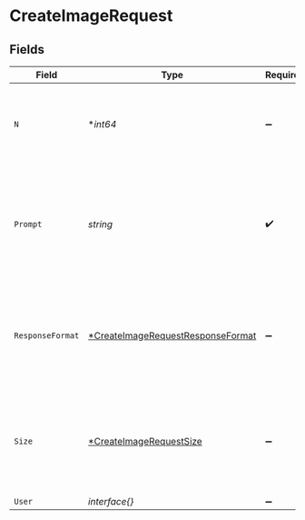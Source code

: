 # CreateImageRequest


## Fields

| Field                                                                                        | Type                                                                                         | Required                                                                                     | Description                                                                                  | Example                                                                                      |
| -------------------------------------------------------------------------------------------- | -------------------------------------------------------------------------------------------- | -------------------------------------------------------------------------------------------- | -------------------------------------------------------------------------------------------- | -------------------------------------------------------------------------------------------- |
| `N`                                                                                          | **int64*                                                                                     | :heavy_minus_sign:                                                                           | The number of images to generate. Must be between 1 and 10.                                  | 1                                                                                            |
| `Prompt`                                                                                     | *string*                                                                                     | :heavy_check_mark:                                                                           | A text description of the desired image(s). The maximum length is 1000 characters.           | A cute baby sea otter                                                                        |
| `ResponseFormat`                                                                             | [*CreateImageRequestResponseFormat](../../models/shared/createimagerequestresponseformat.md) | :heavy_minus_sign:                                                                           | The format in which the generated images are returned. Must be one of `url` or `b64_json`.   | url                                                                                          |
| `Size`                                                                                       | [*CreateImageRequestSize](../../models/shared/createimagerequestsize.md)                     | :heavy_minus_sign:                                                                           | The size of the generated images. Must be one of `256x256`, `512x512`, or `1024x1024`.       | 1024x1024                                                                                    |
| `User`                                                                                       | *interface{}*                                                                                | :heavy_minus_sign:                                                                           | N/A                                                                                          |                                                                                              |
